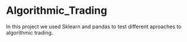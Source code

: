 # Algorithmic_Trading
In this project we used Sklearn and pandas to test different aproaches to algorithmic trading.
